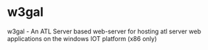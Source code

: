 # w3gal
w3gal - An ATL Server based web-server for hosting atl server web applications on the windows IOT platform (x86 only)
